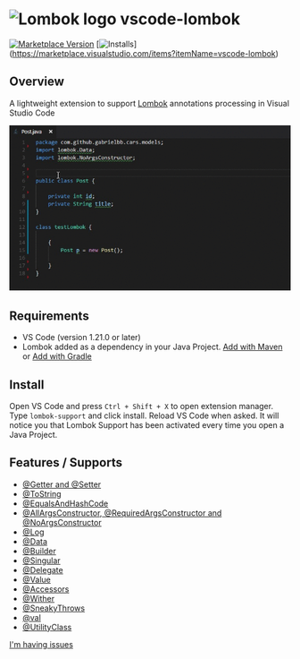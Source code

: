 # <img src="https://raw.githubusercontent.com/GabrielBB/vscode-lombok/master/images/icon.png" alt="Lombok logo" width="48" height="48">   vscode-lombok
[![Marketplace Version](https://vsmarketplacebadge.apphb.com/version-short/vscode-lombok.svg)](https://marketplace.visualstudio.com/items?itemName=vscode-lombok)
[![Installs](https://vsmarketplacebadge.apphb.com/installs-short/vscode-lombok.svg)]
(https://marketplace.visualstudio.com/items?itemName=vscode-lombok)

## Overview

A lightweight extension to support [Lombok](https://projectlombok.org/) annotations processing in Visual Studio Code

![Screenshot](images/vscode-lombok.gif)

## Requirements
- VS Code (version 1.21.0 or later)
- Lombok added as a dependency in your Java Project. [Add with Maven](https://projectlombok.org/setup/maven) or  [Add with Gradle](https://projectlombok.org/setup/gradle)

## Install

Open VS Code and press `Ctrl + Shift + X` to open extension manager. Type `lombok-support` and click install. Reload VS Code when asked. It will notice you that Lombok Support has been activated every time you open a Java Project.

## Features / Supports

- [@Getter and @Setter](http://projectlombok.org/features/GetterSetter.html)
- [@ToString](http://projectlombok.org/features/ToString.html)
- [@EqualsAndHashCode](http://projectlombok.org/features/EqualsAndHashCode.html)
- [@AllArgsConstructor, @RequiredArgsConstructor and @NoArgsConstructor](http://projectlombok.org/features/Constructor.html)
- [@Log](http://projectlombok.org/features/Log.html)
- [@Data](https://projectlombok.org/features/Data.html)
- [@Builder](https://projectlombok.org/features/Builder.html)
- [@Singular](https://projectlombok.org/features/Builder.html#singular)
- [@Delegate](https://projectlombok.org/features/Delegate.html)
- [@Value](https://projectlombok.org/features/Value.html)
- [@Accessors](https://projectlombok.org/features/experimental/Accessors.html)
- [@Wither](https://projectlombok.org/features/experimental/Wither.html)
- [@SneakyThrows](https://projectlombok.org/features/SneakyThrows.html)
- [@val](https://projectlombok.org/features/val.html)
- [@UtilityClass](https://projectlombok.org/features/experimental/UtilityClass.html)

[I'm having issues](https://github.com/Microsoft/vscode-lombok-support/issues)